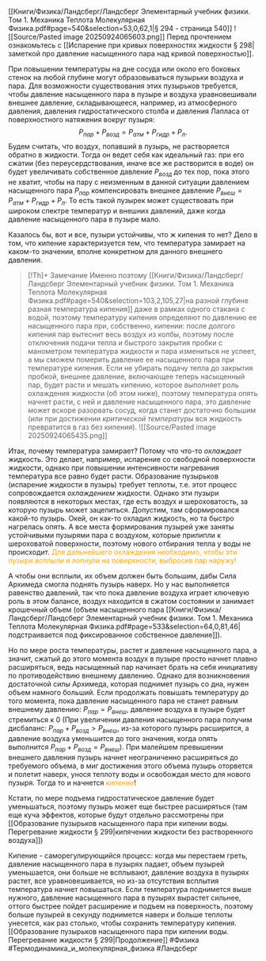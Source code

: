 [[Книги/Физика/Ландсберг/Ландсберг Элементарный учебник физики. Том 1. Механика Теплота Молекулярная Физика.pdf#page=540&selection=53,0,62,1|§ 294 - страница 540]]
![[Source/Pasted image 20250924065603.png]]
Перед прочтением ознакомьтесь с [[Испарение при кривых поверхностях жидкости § 298|заметкой про давление насыщенного пара над кривой поверхностью]].

При повышении температуры на дне сосуда или около его боковых стенок на любой глубине могут образовываться пузырьки воздуха и пара. Для возможности существования этих пузырьков требуется, чтобы давление насыщенного пара в пузыре и воздуха уравновешивали внешнее давление, складывающееся, например, из атмосферного давления, давления гидростатического столба и давления Лапласа от поверхностного натяжения вокруг пузыря:
$$P_{пар}+P_{возд}=P_{атм}+P_{гидр}+P_{л}.$$
Будем считать, что воздух, попавший в пузырь, не растворяется обратно в жидкости. Тогда он ведет себя как идеальный газ: при его сжатии (без переусердствования, иначе все же растворится в воде) он будет увеличивать собственное давление $P_{возд}$ до тех пор, пока этого не хватит, чтобы на пару с неизменным в данной ситуации давлением насыщенного пара $P_{пар}$ компенсировать внешнее давление $P_{внеш} = P_{атм}+P_{гидр}+P_{л}$. То есть такой пузырек может существовать при широком спектре температур и внешних давлений, даже когда давление насыщенного пара в пузыре мало.

Казалось бы, вот и все, пузыри устойчивы, что ж кипения то нет? Дело в том, что кипение характеризуется тем, что температура замирает на каком-то значении, вполне конкретном для данного внешнего давления.

>[!Th]+ Замечание
>Именно поэтому [[Книги/Физика/Ландсберг/Ландсберг Элементарный учебник физики. Том 1. Механика Теплота Молекулярная Физика.pdf#page=540&selection=103,2,105,27|на разной глубине разная температура кипения]] даже в рамках одного стакана с водой, поэтому температуру кипения определяют по давлению ее насыщенного пара при, собственно, кипении: после долгого кипения пар вытеснит весь воздух из колбы, поэтому после отключения подачи тепла и быстрого закрытия пробки с манометром температура жидкости и пара измениться не успеет, а мы сможем померить давление ее насыщенного пара при температуре кипения.
Если не убирать подачу тепла до закрытия пробкой, внешнее давление, включающее теперь насыщенный пар, будет расти и мешать кипению, которое выполняет роль охлаждения жидкости (об этом ниже), поэтому температура опять начнет расти, с ней и давление насыщенного пара, это давление может вскоре разорвать сосуд, когда станет достаточно большим (или при достижении *критической температуры* вся жидкость превратится в газ без кипения).
![[Source/Pasted image 20250924065435.png]]

Итак, почему температура замирает? Потому что что-то *охлаждает* жидкость. Это делает, например, испарение со свободной поверхности жидкости, однако при повышении интенсивности нагревания температура все равно будет расти. Образование пузырьков (испарение жидкости в пузырь) требует теплоты, т.е. этот процесс сопровождается *охлаждением* жидкости. Однако эти пузыри появляются в некоторых местах, где есть воздух и шероховатость, за которую пузырь может зацепиться. Допустим, там сформировался какой-то пузырь. Окей, он как-то охладил жидкость, но та быстро нагрелась опять. А все места формирования пузырей уже заняты устойчивыми пузырями пара с воздухом, которые прилипли к шероховатой поверхности, поэтому нового отбирания тепла у воды не происходит.
<font style="color:orange">Для дальнейшего охлаждения необходимо, чтобы эти пузыри <em>всплыли</em> и лопнули на поверхности, выбросив пар наружу!</font>

А чтобы они всплыли, их объем должен быть большим, дабы Сила Архимеда смогла поднять пузырь наверх. Но у нас выполняется равенство давлений, так что пока давление воздуха играет ключевую роль в этом балансе, воздух находится в сжатом состоянии и занимает крошечный объем (объем насыщенного пара [[Книги/Физика/Ландсберг/Ландсберг Элементарный учебник физики. Том 1. Механика Теплота Молекулярная Физика.pdf#page=533&selection=64,0,81,46|подстраивается под фиксированное собственное давление]]).

Но по мере роста температуры, растет и давление насыщенного пара, а значит, сжатый до этого момента воздух в пузыре просто начнет плавно расширяться, ведь насыщенный пар начинает брать на себя инициативу по противодействию внешнему давлению. Однако для возникновения достаточной силы Архимеда, которая поднимет пузырь со дна, нужен объем намного больший. Если продолжать повышать температуру до того момента, пока давление насыщенного пара не станет равным внешнему давлению: $P_{пар}=P_{внеш}$, давление воздуха в пузыре будет стремиться к $0$ (При увеличении давления насыщенного пара получим дисбаланс: $P_{пар}+P_{возд}>P_{внеш}$, из-за которого пузырь расширится, а давление воздуха уменьшится до того значения, когда опять выполнится $P_{пар}+P_{возд}=P_{внеш}$). При малейшем превышении внешнего давления пузырь начнет неограниченно расширяться до требуемого объема, в миг достижения этого объема пузырь оторвется и полетит наверх, унося теплоту воды и освобождая место для нового пузыря. Тогда то и начнется <font style="color:orange"><em>кипение</em></font>!

Кстати, по мере подъема гидростатическое давление будет уменьшаться, поэтому пузырь может еще быстрее расширяться (там еще куча эффектов, которые будут отдельно рассмотрены при [[Образование пузырьков насыщенного пара при кипении воды. Перегревание жидкости § 299|кипячении жидкости без растворенного воздуха]])

Кипение - саморегулирующийся процесс: когда мы перестаем греть, давление насыщенного пара в пузырях падает, объем пузырей уменьшается, они больше не всплывают, давление воздуха в пузырях растет, все уравновешивается, но из-за отсутствия всплытия температура начнет повышаться. Если температура поднимется выше нужного, давление насыщенного пара в пузырях вырастет сильнее, оттого быстрее пойдет расширение и подъем на поверхность, поэтому больше пузырей в секунду поднимется наверх и больше теплоты унесется, как раз столько, чтобы сохранить температуру кипения.
[[Образование пузырьков насыщенного пара при кипении воды. Перегревание жидкости § 299|Продолжение]]
#Физика #Термодинамика_и_молекулярная_физика #Ландсберг 